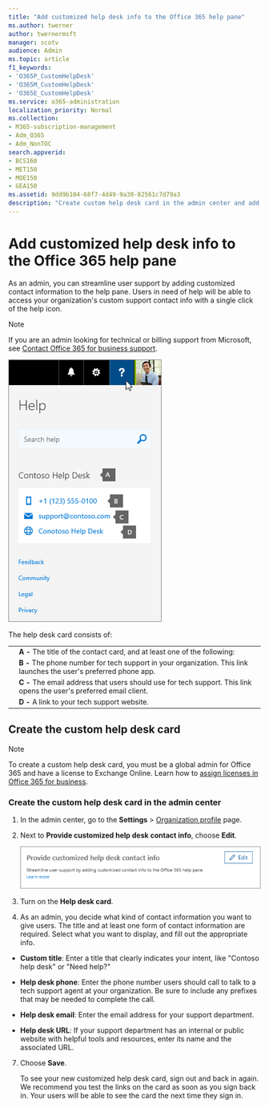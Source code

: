 ```yaml
---
title: "Add customized help desk info to the Office 365 help pane"
ms.author: twerner
author: twernermsft
manager: scotv
audience: Admin
ms.topic: article
f1_keywords:
- 'O365P_CustomHelpDesk'
- 'O365M_CustomHelpDesk'
- 'O365E_CustomHelpDesk'
ms.service: o365-administration
localization_priority: Normal
ms.collection: 
- M365-subscription-management 
- Adm_O365
- Adm_NonTOC
search.appverid:
- BCS160
- MET150
- MOE150
- GEA150
ms.assetid: 9dd9b104-68f7-4d49-9a30-82561c7d79a3
description: "Create custom help desk card in the admin center and add customized support contact info to the help pane."
---
```


# Add customized help desk info to the Office 365 help pane

As an admin, you can streamline user support by adding customized contact information to the help pane. Users in need of help will be able to access your organization's custom support contact info with a single click of the help icon.
  
> [!NOTE]
> If you are an admin looking for technical or billing support from Microsoft, see [Contact Office 365 for business support](../contact-support-for-business-products.md). 
  
![Example of an organization's custom support contact info.](../media/5b03f91d-64da-4c55-8ccb-2fb6151cb424.png)
  
The help desk card consists of:
  
|||
|:-----|:-----|
||**A -** The title of the contact card, and at least one of the following:  <br/> |
||**B -** The phone number for tech support in your organization. This link launches the user's preferred phone app.  <br/> |
||**C -** The email address that users should use for tech support. This link opens the user's preferred email client.  <br/> |
||**D -** A link to your tech support website.  <br/> |
   
## Create the custom help desk card
<a name="ReallyDifferent"> </a>

> [!NOTE]
> To create a custom help desk card, you must be a global admin for Office 365 and have a license to Exchange Online. Learn how to [assign licenses in Office 365 for business](../subscriptions-and-billing/assign-licenses-to-users.md). 
  
### Create the custom help desk card in the admin center
<a name="BKMK_HelpDeskPreview"> </a>

1. In the admin center, go to the **Settings** > <a href="https://go.microsoft.com/fwlink/p/?linkid=2067339" target="_blank">Organization profile</a> page.
  
4. Next to **Provide customized help desk contact info**, choose **Edit**.
    
    ![Edit option next to 'Provide customized help desk contact info'](../media/19d5ebc2-6ff8-4a76-8b3b-4a500f633666.png)
  
5. Turn on the **Help desk card**.
    
6. As an admin, you decide what kind of contact information you want to give users. The title and at least one form of contact information are required. Select what you want to display, and fill out the appropriate info.
    
  - **Custom title**: Enter a title that clearly indicates your intent, like "Contoso help desk" or "Need help?"
    
  - **Help desk phone**: Enter the phone number users should call to talk to a tech support agent at your organization. Be sure to include any prefixes that may be needed to complete the call.
    
  - **Help desk email**: Enter the email address for your support department.
    
  - **Help desk URL**: If your support department has an internal or public website with helpful tools and resources, enter its name and the associated URL.
    
7. Choose **Save**.
    
    To see your new customized help desk card, sign out and back in again. We recommend you test the links on the card as soon as you sign back in. Your users will be able to see the card the next time they sign in.
    

